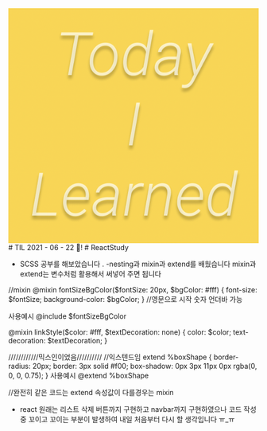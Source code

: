 <img src="TILimage.png" align="center" />
# TIL 2021 - 06 - 22 📖!
# ReactStudy

* SCSS 공부를 해보았습니다 .
-nesting과 mixin과 extend를 배웠습니다 mixin과 extend는 변수처럼 활용해서 써넣어 주면 됩니다

//mixin
@mixin fontSizeBgColor($fontSize: 20px, $bgColor: #fff) {
  font-size: $fontSize;
  background-color: $bgColor;
} //영문으로 시작 숫자 언더바 가능

사용예시 @include $fontSizeBgColor

@mixin linkStyle($color: #fff, $textDecoration: none) {
  color: $color;
  text-decoration: $textDecoration;
}


////////////믹스인이었음//////////
//익스텐드임 extend
%boxShape {
  border-radius: 20px;
  border: 3px solid #f00;
  box-shadow: 0px 3px 11px 0px rgba(0, 0, 0, 0.75);
}
사용예시 @extend %boxShape

//완전히 같은 코드는 extend 속성값이 다를경우는 mixin

- react 원래는 리스트 삭제 버튼까지 구현하고 navbar까지 구현하였으나 코드 작성중 꼬이고 꼬이는 부분이 발생하여 내일 처음부터 다시 할 생각입니다 ㅠ_ㅠ